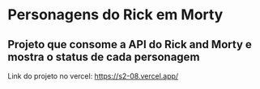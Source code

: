 # Personagens do Rick em Morty
## Projeto que consome a API do Rick and Morty e mostra o status de cada personagem

Link do projeto no vercel: https://s2-08.vercel.app/

